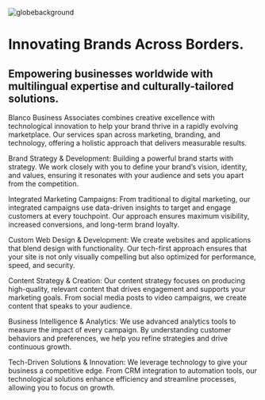 ![globebackground](https://github.com/user-attachments/assets/711b27c3-fbe0-4455-9833-6a3a2898bd56)

# Innovating Brands Across Borders.
## Empowering businesses worldwide with multilingual expertise and culturally-tailored solutions.

Blanco Business Associates combines creative excellence with technological innovation to help your brand thrive in a rapidly evolving marketplace. Our services span across marketing, branding, and technology, offering a holistic approach that delivers measurable results.

Brand Strategy & Development:
Building a powerful brand starts with strategy. We work closely with you to define your brand’s vision, identity, and values, ensuring it resonates with your audience and sets you apart from the competition.

Integrated Marketing Campaigns:
From traditional to digital marketing, our integrated campaigns use data-driven insights to target and engage customers at every touchpoint. Our approach ensures maximum visibility, increased conversions, and long-term brand loyalty.

Custom Web Design & Development:
We create websites and applications that blend design with functionality. Our tech-first approach ensures that your site is not only visually compelling but also optimized for performance, speed, and security.

Content Strategy & Creation:
Our content strategy focuses on producing high-quality, relevant content that drives engagement and supports your marketing goals. From social media posts to video campaigns, we create content that speaks to your audience.

Business Intelligence & Analytics:
We use advanced analytics tools to measure the impact of every campaign. By understanding customer behaviors and preferences, we help you refine strategies and drive continuous growth.

Tech-Driven Solutions & Innovation:
We leverage technology to give your business a competitive edge. From CRM integration to automation tools, our technological solutions enhance efficiency and streamline processes, allowing you to focus on growth.
